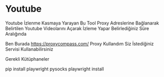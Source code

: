 # Youtube
Youtube İzlenme Kasmaya Yarayan Bu Tool Proxy Adreslerine Bağlanarak Belirtilen Youtube Videolarını Açarak İzleme Yapar Belirlediğiniz Süre Aralığında

Ben Burada https://proxycompass.com/ Proxy Kullandım Siz İstediğiniz Servisi Kullanabilirsiniz


Gerekli Kütüphaneler

pip install playwright pysocks
playwright install

